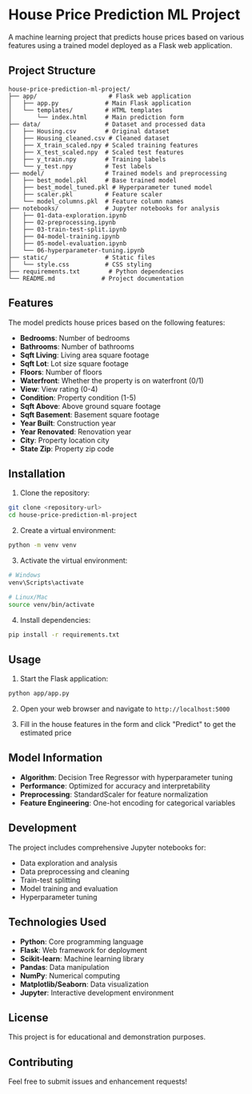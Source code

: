 # House Price Prediction ML Project

A machine learning project that predicts house prices based on various features using a trained model deployed as a Flask web application.

## Project Structure

```
house-price-prediction-ml-project/
├── app/                    # Flask web application
│   ├── app.py             # Main Flask application
│   └── templates/         # HTML templates
│       └── index.html     # Main prediction form
├── data/                  # Dataset and processed data
│   ├── Housing.csv        # Original dataset
│   ├── Housing_cleaned.csv # Cleaned dataset
│   ├── X_train_scaled.npy # Scaled training features
│   ├── X_test_scaled.npy  # Scaled test features
│   ├── y_train.npy        # Training labels
│   └── y_test.npy         # Test labels
├── model/                 # Trained models and preprocessing
│   ├── best_model.pkl     # Base trained model
│   ├── best_model_tuned.pkl # Hyperparameter tuned model
│   ├── scaler.pkl         # Feature scaler
│   └── model_columns.pkl  # Feature column names
├── notebooks/             # Jupyter notebooks for analysis
│   ├── 01-data-exploration.ipynb
│   ├── 02-preprocessing.ipynb
│   ├── 03-train-test-split.ipynb
│   ├── 04-model-training.ipynb
│   ├── 05-model-evaluation.ipynb
│   └── 06-hyperparameter-tuning.ipynb
├── static/                # Static files
│   └── style.css          # CSS styling
├── requirements.txt        # Python dependencies
└── README.md             # Project documentation
```

## Features

The model predicts house prices based on the following features:
- **Bedrooms**: Number of bedrooms
- **Bathrooms**: Number of bathrooms
- **Sqft Living**: Living area square footage
- **Sqft Lot**: Lot size square footage
- **Floors**: Number of floors
- **Waterfront**: Whether the property is on waterfront (0/1)
- **View**: View rating (0-4)
- **Condition**: Property condition (1-5)
- **Sqft Above**: Above ground square footage
- **Sqft Basement**: Basement square footage
- **Year Built**: Construction year
- **Year Renovated**: Renovation year
- **City**: Property location city
- **State Zip**: Property zip code

## Installation

1. Clone the repository:
```bash
git clone <repository-url>
cd house-price-prediction-ml-project
```

2. Create a virtual environment:
```bash
python -m venv venv
```

3. Activate the virtual environment:
```bash
# Windows
venv\Scripts\activate

# Linux/Mac
source venv/bin/activate
```

4. Install dependencies:
```bash
pip install -r requirements.txt
```

## Usage

1. Start the Flask application:
```bash
python app/app.py
```

2. Open your web browser and navigate to `http://localhost:5000`

3. Fill in the house features in the form and click "Predict" to get the estimated price

## Model Information

- **Algorithm**: Decision Tree Regressor with hyperparameter tuning
- **Performance**: Optimized for accuracy and interpretability
- **Preprocessing**: StandardScaler for feature normalization
- **Feature Engineering**: One-hot encoding for categorical variables

## Development

The project includes comprehensive Jupyter notebooks for:
- Data exploration and analysis
- Data preprocessing and cleaning
- Train-test splitting
- Model training and evaluation
- Hyperparameter tuning

## Technologies Used

- **Python**: Core programming language
- **Flask**: Web framework for deployment
- **Scikit-learn**: Machine learning library
- **Pandas**: Data manipulation
- **NumPy**: Numerical computing
- **Matplotlib/Seaborn**: Data visualization
- **Jupyter**: Interactive development environment

## License

This project is for educational and demonstration purposes.

## Contributing

Feel free to submit issues and enhancement requests!
